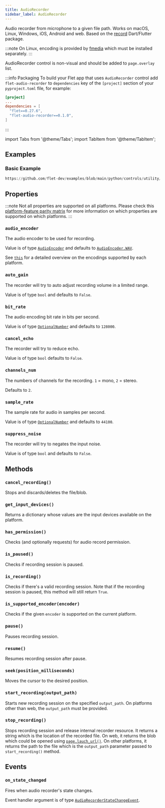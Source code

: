 ```yaml
---
title: AudioRecorder
sidebar_label: AudioRecorder
---
```


Audio recorder from microphone to a given file path. Works on macOS, Linux, Windows, iOS, Android and web.
Based on the [record](https://pub.dev/packages/record) Dart/Flutter package.

:::note
On Linux, encoding is provided by [fmedia](https://stsaz.github.io/fmedia/) which must be installed separately.
:::

AudioRecorder control is non-visual and should be added to `page.overlay` list.

:::info Packaging
To build your Flet app that uses `AudioRecorder` control add `flet-audio-recorder` to `dependencies` key of the `[project]` section of your `pyproject.toml` file, for
example:

```toml
[project]
...
dependencies = [
  "flet==0.27.6",
  "flet-audio-recorder==0.1.0",
]
```
:::

import Tabs from '@theme/Tabs';
import TabItem from '@theme/TabItem';

## Examples

### Basic Example


```python reference
https://github.com/flet-dev/examples/blob/main/python/controls/utility/audio-recorder/audio-recorder-example.py
```


## Properties

:::note
Not all properties are supported on all platforms. Please check this [platform-feature parity matrix](https://pub.dev/packages/record#platform-feature-parity-matrix) for more information on which properties are supported on which platforms.
:::

### `audio_encoder`

The audio encoder to be used for recording.

Value is of type [`AudioEncoder`](/docs/reference/types/audioencoder) and defaults
to [`AudioEncoder.WAV`](/docs/reference/types/audioencoder#wav).

See [`this`](https://pub.dev/packages/record#file) for a detailed overview on the encodings supported by each platform.

### `auto_gain`

The recorder will try to auto adjust recording volume in a limited range.

Value is of type `bool` and defaults to `False`.

### `bit_rate`

The audio encoding bit rate in bits per second.

Value is of type [`OptionalNumber`](/docs/reference/types/aliases#optionalnumber) and defaults to `128000`.

### `cancel_echo`

The recorder will try to reduce echo.

Value is of type `bool` defaults to `False`.

### `channels_num`

The numbers of channels for the recording. `1` = mono, `2` = stereo.

Defaults to `2`.

### `sample_rate`

The sample rate for audio in samples per second.

Value is of type [`OptionalNumber`](/docs/reference/types/aliases#optionalnumber) and defaults to `44100`.

### `suppress_noise`

The recorder will try to negates the input noise.

Value is of type `bool` and defaults to `False`.

## Methods

### `cancel_recording()`

Stops and discards/deletes the file/blob.

### `get_input_devices()`

Returns a dictionary whose values are the input devices available on the platform.

### `has_permission()`

Checks (and optionally requests) for audio record permission.

### `is_paused()`

Checks if recording session is paused.

### `is_recording()`

Checks if there's a valid recording session. Note that if the recording session is paused, this method will still return `True`.

### `is_supported_encoder(encoder)`

Checks if the given `encoder` is supported on the current platform.

### `pause()`

Pauses recording session.

### `resume()`

Resumes recording session after pause.

### `seek(position_milliseconds)`

Moves the cursor to the desired position.

### `start_recording(output_path)`

Starts new recording session on the specified `output_path`. On platforms other than web, the `output_path` must be provided.

### `stop_recording()`

Stops recording session and release internal recorder resource. It returns a string which is the location of the recorded file. On web, it returns the blob which could be opened using [`page.lauch_url()`](/docs/controls/page#launch_urlurl). On other platforms, it returns the path to the file which is the `output_path` parameter passed to `start_recording()` method.

## Events

### `on_state_changed`

Fires when audio recorder's state changes.

Event handler argument is of
type [`AudioRecorderStateChangeEvent`](/docs/reference/types/audiorecorderstatechangeevent).
